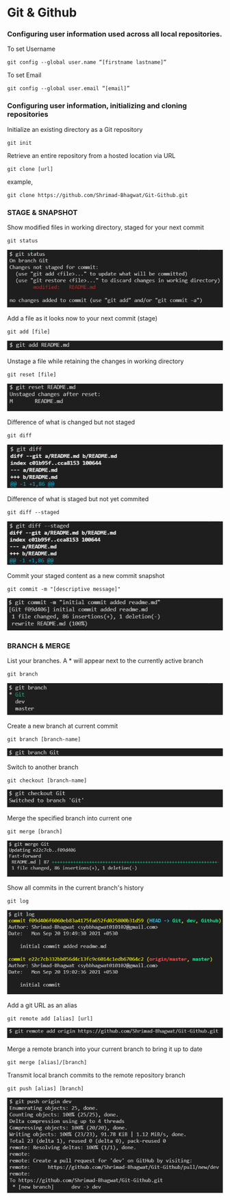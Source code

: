 # Git & Github 


### Configuring user information used across all local repositories.
To set Username
```
git config --global user.name “[firstname lastname]”
```

To set Email
```
git config --global user.email “[email]”
```

### Configuring user information, initializing and cloning repositories
Initialize an existing directory as a Git repository
```
git init
```

Retrieve an entire repository from a hosted location via URL
```
git clone [url]
```
example,
```
git clone https://github.com/Shrimad-Bhagwat/Git-Github.git
```

### STAGE & SNAPSHOT
Show modified files in working directory, staged for your next commit
```
git status
```
![git status](src/img/status.png)

Add a file as it looks now to your next commit (stage)
```
git add [file]
```
![git add](src/img/add.png)

Unstage a file while retaining the changes in working directory
```
git reset [file]
```
![git reset](src/img/reset.png)

Difference of what is changed but not staged
```
git diff
```
![git diff](src/img/diff.png)

Difference of what is staged but not yet commited
```
git diff --staged
```
![git diff-staged](src/img/diff-staged.png)

Commit your staged content as a new commit snapshot
```
git commit -m "[descriptive message]"
```
![git commit](src/img/commit.png)

### BRANCH & MERGE
List your branches. 
A * will appear next to the currently active branch
```
git branch
```
![git branch](src/img/branch.png)

Create a new branch at current commit
```
git branch [branch-name]
```
![git branch Git](src/img/create-branch.png)

Switch to another branch
```
git checkout [branch-name]
```
![git checkout](src/img/checkout.png)

Merge the specified branch into current one
```
git merge [branch]
```
![git merge ](src/img/merge.png)

Show all commits in the current branch's history
```
git log
```
![git log](src/img/log.png)

Add a git URL as an alias
```
git remote add [alias] [url]
```
![remote add](src/img/remote-add-origin.png)

Merge a remote branch into your current branch to bring it up to date
```
git merge [alias]/[branch]
```
Transmit local branch commits to the remote repository branch
```
git push [alias] [branch]
```
![git push](src/img/push.png)